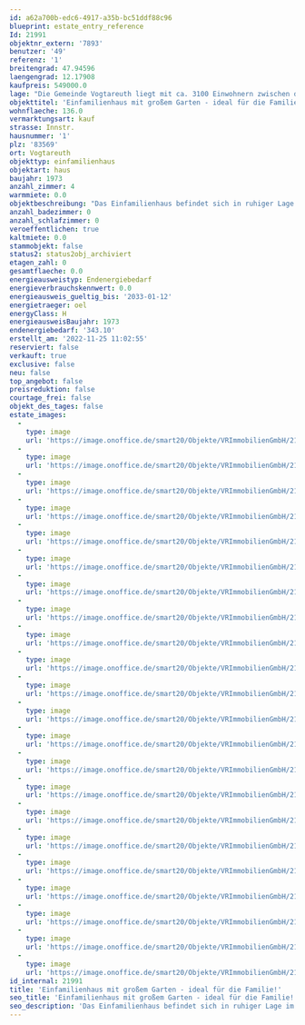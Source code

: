 ```yaml
---
id: a62a700b-edc6-4917-a35b-bc51ddf88c96
blueprint: estate_entry_reference
Id: 21991
objektnr_extern: '7893'
benutzer: '49'
referenz: '1'
breitengrad: 47.94596
laengengrad: 12.17908
kaufpreis: 549000.0
lage: "Die Gemeinde Vogtareuth liegt mit ca. 3100 Einwohnern zwischen den Städten Rosenheim (ca. 15 km) und Wasserburg am Inn (ca. 13 km).\r\nIn der eher landwirtschaftlich geprägten Gemeinde finden Sie Einkaufsmöglichkeiten, eine Grundschule, sowie eine gute Infrastruktur. Die Lage bietet außerdem viele Möglichkeiten zur Freizeitgestaltung in der Natur; z. B. sind es zum Hofstätter See nur ca. 5 und zum Simssee ca. 15 Autominuten."
objekttitel: 'Einfamilienhaus mit großem Garten - ideal für die Familie!'
wohnflaeche: 136.0
vermarktungsart: kauf
strasse: Innstr.
hausnummer: '1'
plz: '83569'
ort: Vogtareuth
objekttyp: einfamilienhaus
objektart: haus
baujahr: 1973
anzahl_zimmer: 4
warmmiete: 0.0
objektbeschreibung: "Das Einfamilienhaus befindet sich in ruhiger Lage im Ortskern von Vogtareuth und wurde ursprünglich 1973 erbaut. Im Jahr 2015 wurde das Dachgeschoss umgebaut und der Seitengiebel errichtet.\r\n\r\nRaumeinteilung im Erdgeschoss:\r\n* Eingangsbereich/Treppenhaus mit Platz für eine Garderobe und Zugang in das Obergeschoss\r\n* zentraler Flur \r\n* großes Wohnzimmer mit Zugang zur Südterrasse und Kachelofen\r\n* Küche mit einem gemütlichem Essbereich und separater Speisekammer\r\n* Tageslichtbad mit Dusche \r\n* Gäste-WC\r\n* Büro / Zimmer\r\n\r\nRaumeinteilung im Obergeschoss\r\n* zentraler Raum mit Zugang zum Südbalkon\r\n* Tageslichtbad mit Dusche (neu 2015)\r\n* Ankleidebereich/Durchgangsbereich\r\n* Zimmer\r\n* Speicher/Stauraum\r\n\r\nDas Gebäude ist voll unterkellert.\r\n\r\nEine Einzelgarage ist bereits im Kaufpreis inbegriffen."
anzahl_badezimmer: 0
anzahl_schlafzimmer: 0
veroeffentlichen: true
kaltmiete: 0.0
stammobjekt: false
status2: status2obj_archiviert
etagen_zahl: 0
gesamtflaeche: 0.0
energieausweistyp: Endenergiebedarf
energieverbrauchskennwert: 0.0
energieausweis_gueltig_bis: '2033-01-12'
energietraeger: oel
energyClass: H
energieausweisBaujahr: 1973
endenergiebedarf: '343.10'
erstellt_am: '2022-11-25 11:02:55'
reserviert: false
verkauft: true
exclusive: false
neu: false
top_angebot: false
preisreduktion: false
courtage_frei: false
objekt_des_tages: false
estate_images:
  -
    type: image
    url: 'https://image.onoffice.de/smart20/Objekte/VRImmobilienGmbH/21991/ae58c4bc-e1cb-40c5-83bb-31b7d6d8f885.jpg'
  -
    type: image
    url: 'https://image.onoffice.de/smart20/Objekte/VRImmobilienGmbH/21991/966c3883-8cf1-4bfe-ab37-39d14ba1d48b.jpg'
  -
    type: image
    url: 'https://image.onoffice.de/smart20/Objekte/VRImmobilienGmbH/21991/9b2dbfb7-b8b5-4773-9969-383f6174e954.jpg'
  -
    type: image
    url: 'https://image.onoffice.de/smart20/Objekte/VRImmobilienGmbH/21991/b1d4e1eb-ea01-44e9-bef4-c0ef43cc6cac.jpg'
  -
    type: image
    url: 'https://image.onoffice.de/smart20/Objekte/VRImmobilienGmbH/21991/07f7b6dc-a765-4508-8770-1768df30d63f.jpg'
  -
    type: image
    url: 'https://image.onoffice.de/smart20/Objekte/VRImmobilienGmbH/21991/844c8d68-7e27-46b7-a501-fb390ceb71ea.jpg'
  -
    type: image
    url: 'https://image.onoffice.de/smart20/Objekte/VRImmobilienGmbH/21991/f806f916-3d7d-418d-98b1-9aa15d513066.jpg'
  -
    type: image
    url: 'https://image.onoffice.de/smart20/Objekte/VRImmobilienGmbH/21991/8fffac18-6828-4238-9c94-ac519e8b0927.jpg'
  -
    type: image
    url: 'https://image.onoffice.de/smart20/Objekte/VRImmobilienGmbH/21991/b884c2ad-3ea3-4af0-ba44-d2aee01b95f7.jpg'
  -
    type: image
    url: 'https://image.onoffice.de/smart20/Objekte/VRImmobilienGmbH/21991/4ebd9d3b-bf49-433e-a9f9-5a877c450b43.jpg'
  -
    type: image
    url: 'https://image.onoffice.de/smart20/Objekte/VRImmobilienGmbH/21991/86e39851-adc1-4e70-b39e-0e2bdcbbbe48.jpg'
  -
    type: image
    url: 'https://image.onoffice.de/smart20/Objekte/VRImmobilienGmbH/21991/05f15549-73b0-4d16-a8ec-f3d963842745.jpg'
  -
    type: image
    url: 'https://image.onoffice.de/smart20/Objekte/VRImmobilienGmbH/21991/17b715cc-c763-4d97-b513-9e24898d163b.jpg'
  -
    type: image
    url: 'https://image.onoffice.de/smart20/Objekte/VRImmobilienGmbH/21991/f159bc46-41a8-416a-99ea-c51bec4eb07c.jpg'
  -
    type: image
    url: 'https://image.onoffice.de/smart20/Objekte/VRImmobilienGmbH/21991/816c8d53-c828-4a7c-a465-abfc0afbcd16.jpg'
  -
    type: image
    url: 'https://image.onoffice.de/smart20/Objekte/VRImmobilienGmbH/21991/8ee2f9b2-3eba-4d86-bda3-1f7e0ef0fd59.jpg'
  -
    type: image
    url: 'https://image.onoffice.de/smart20/Objekte/VRImmobilienGmbH/21991/09d44e79-b727-4c7a-9c3c-41f6fe7900c4.jpg'
  -
    type: image
    url: 'https://image.onoffice.de/smart20/Objekte/VRImmobilienGmbH/21991/110cc122-4a9d-4450-bc1b-66a8b0a9f195.jpg'
  -
    type: image
    url: 'https://image.onoffice.de/smart20/Objekte/VRImmobilienGmbH/21991/db6da8d5-2590-4995-9705-cebf3d79dd14.jpg'
  -
    type: image
    url: 'https://image.onoffice.de/smart20/Objekte/VRImmobilienGmbH/21991/54e6ab73-8d0b-4c71-8f87-f4519b6980c1.jpg'
  -
    type: image
    url: 'https://image.onoffice.de/smart20/Objekte/VRImmobilienGmbH/21991/1ca7d436-dd1d-4d1e-812c-a262edec58a2.jpg'
  -
    type: image
    url: 'https://image.onoffice.de/smart20/Objekte/VRImmobilienGmbH/21991/d8e07fdd-fffa-4b0d-918a-871352037caf.jpg'
id_internal: 21991
title: 'Einfamilienhaus mit großem Garten - ideal für die Familie!'
seo_title: 'Einfamilienhaus mit großem Garten - ideal für die Familie!'
seo_description: 'Das Einfamilienhaus befindet sich in ruhiger Lage im Ortskern von Vogtareuth und wurde ursprünglich 1973 erbaut. Im Jahr 2015 wurde das Dachgeschoss umgebaut u'
---
```

